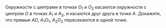 Окружности с центрами в точках $O_1$ и $O_2$ касаются окружности с центром $O$ в точках $A_1$ и $A_2$, и касаются друг друга в точке $A$. Докажите, что прямые $AO$, $A_1O_1$, $A_2O_2$ пересекаются в одной точке.